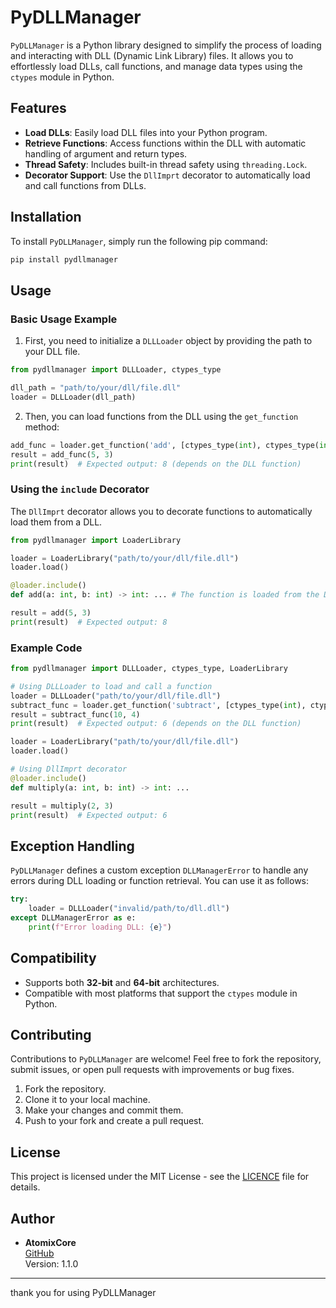 # PyDLLManager

`PyDLLManager` is a Python library designed to simplify the process of loading and interacting with DLL (Dynamic Link Library) files. It allows you to effortlessly load DLLs, call functions, and manage data types using the `ctypes` module in Python.

## Features

- **Load DLLs**: Easily load DLL files into your Python program.
- **Retrieve Functions**: Access functions within the DLL with automatic handling of argument and return types.
- **Thread Safety**: Includes built-in thread safety using `threading.Lock`.
- **Decorator Support**: Use the `DllImprt` decorator to automatically load and call functions from DLLs.

## Installation

To install `PyDLLManager`, simply run the following pip command:

```bash
pip install pydllmanager
```

## Usage

### Basic Usage Example

1. First, you need to initialize a `DLLLoader` object by providing the path to your DLL file.

```python
from pydllmanager import DLLLoader, ctypes_type

dll_path = "path/to/your/dll/file.dll"
loader = DLLLoader(dll_path)
```

2. Then, you can load functions from the DLL using the `get_function` method:

```python
add_func = loader.get_function('add', [ctypes_type(int), ctypes_type(int)], ctypes_type(int))
result = add_func(5, 3)
print(result)  # Expected output: 8 (depends on the DLL function)
```

### Using the `include` Decorator

The `DllImprt` decorator allows you to decorate functions to automatically load them from a DLL.

```python
from pydllmanager import LoaderLibrary

loader = LoaderLibrary("path/to/your/dll/file.dll")
loader.load()

@loader.include()
def add(a: int, b: int) -> int: ... # The function is loaded from the DLL automatically

result = add(5, 3)
print(result)  # Expected output: 8
```

### Example Code

```python
from pydllmanager import DLLLoader, ctypes_type, LoaderLibrary

# Using DLLLoader to load and call a function
loader = DLLLoader("path/to/your/dll/file.dll")
subtract_func = loader.get_function('subtract', [ctypes_type(int), ctypes_type(int)], ctypes_type(int))
result = subtract_func(10, 4)
print(result)  # Expected output: 6 (depends on the DLL function)

loader = LoaderLibrary("path/to/your/dll/file.dll")
loader.load()

# Using DllImprt decorator
@loader.include()
def multiply(a: int, b: int) -> int: ...

result = multiply(2, 3)
print(result)  # Expected output: 6
```

## Exception Handling

`PyDLLManager` defines a custom exception `DLLManagerError` to handle any errors during DLL loading or function retrieval. You can use it as follows:

```python
try:
    loader = DLLLoader("invalid/path/to/dll.dll")
except DLLManagerError as e:
    print(f"Error loading DLL: {e}")
```

## Compatibility

- Supports both **32-bit** and **64-bit** architectures.
- Compatible with most platforms that support the `ctypes` module in Python.

## Contributing

Contributions to `PyDLLManager` are welcome! Feel free to fork the repository, submit issues, or open pull requests with improvements or bug fixes.

1. Fork the repository.
2. Clone it to your local machine.
3. Make your changes and commit them.
4. Push to your fork and create a pull request.

## License

This project is licensed under the MIT License - see the [LICENCE](LICENCE) file for details.

## Author

- **AtomixCore**  
  [GitHub](https://github.com/AtomixCore/PyDLLManager)  
  Version: 1.1.0

---

thank you for using PyDLLManager

